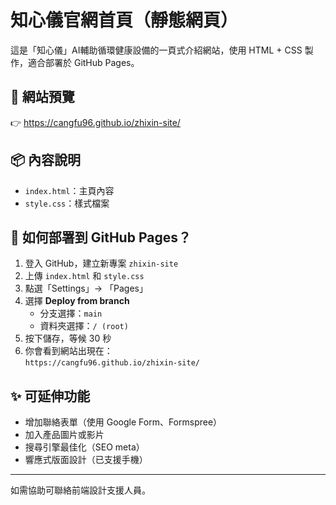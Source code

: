 # 知心儀官網首頁（靜態網頁）

這是「知心儀」AI輔助循環健康設備的一頁式介紹網站，使用 HTML + CSS 製作，適合部署於 GitHub Pages。

## 📄 網站預覽
👉 https://cangfu96.github.io/zhixin-site/

## 📦 內容說明

- `index.html`：主頁內容
- `style.css`：樣式檔案

## 🚀 如何部署到 GitHub Pages？

1. 登入 GitHub，建立新專案 `zhixin-site`
2. 上傳 `index.html` 和 `style.css`
3. 點選「Settings」→ 「Pages」
4. 選擇 **Deploy from branch**  
   - 分支選擇：`main`  
   - 資料夾選擇：`/ (root)`
5. 按下儲存，等候 30 秒
6. 你會看到網站出現在：  
   `https://cangfu96.github.io/zhixin-site/`

## ✨ 可延伸功能

- 增加聯絡表單（使用 Google Form、Formspree）
- 加入產品圖片或影片
- 搜尋引擎最佳化（SEO meta）
- 響應式版面設計（已支援手機）

---

如需協助可聯絡前端設計支援人員。

